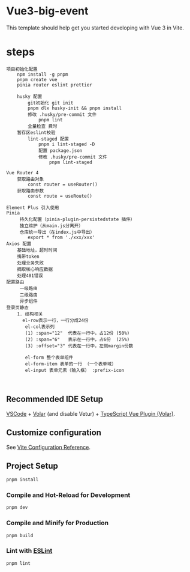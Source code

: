 # Vue3-big-event

This template should help get you started developing with Vue 3 in Vite.
# steps
```
项目初始化配置
    npm install -g pnpm
    pnpm create vue  
    pinia router eslint prettier 
      
    husky 配置
        git初始化 git init
        pnpm dlx husky-init && pnpm install
        修改 .husky/pre-commit 文件
            pnpm lint
        全量检查 费时    
    暂存区eslint校验
        lint-staged 配置
            pnpm i lint-staged -D
            配置 package.json
            修改 .husky/pre-commit 文件
                pnpm lint-staged        
                
Vue Router 4 
    获取路由对象
        const router = useRouter()
    获取路由参数
        const route = useRoute()

Element Plus 引入使用
Pinia
     持久化配置（pinia-plugin-persistedstate 插件）
     独立维护（从main.js分离开）
     仓库统一导出（在index.js中导出）
        export * from './xxx/xxx'
Axios 配置
    基础地址，超时时间
    携带token
    处理业务失败
    摘取核心响应数据
    处理401错误
配置路由
     一级路由
     二级路由
     异步组件
登录页静态
    1. 结构相关
      el-row表示一行，一行分成24份 
       el-col表示列  
       (1) :span="12"  代表在一行中，占12份 (50%)
       (2) :span="6"   表示在一行中，占6份  (25%)
       (3) :offset="3" 代表在一行中，左侧margin份数

       el-form 整个表单组件
       el-form-item 表单的一行 （一个表单域）
       el-input 表单元素（输入框） :prefix-icon  
    
    
```
## Recommended IDE Setup
[VSCode](https://code.visualstudio.com/) + [Volar](https://marketplace.visualstudio.com/items?itemName=Vue.volar) (and disable Vetur) + [TypeScript Vue Plugin (Volar)](https://marketplace.visualstudio.com/items?itemName=Vue.vscode-typescript-vue-plugin).

## Customize configuration

See [Vite Configuration Reference](https://vitejs.dev/config/).

## Project Setup

```sh
pnpm install
```

### Compile and Hot-Reload for Development

```sh
pnpm dev
```

### Compile and Minify for Production

```sh
pnpm build
```

### Lint with [ESLint](https://eslint.org/)

```sh
pnpm lint
```
